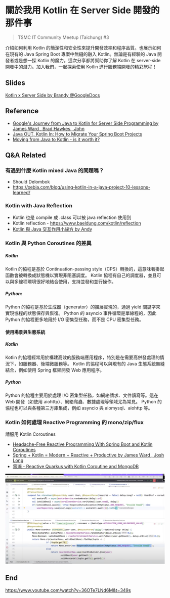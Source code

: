 # 關於我用 Kotlin 在 Server Side 開發的那件事
> TSMC IT Community Meetup (Taichung) #3

介紹如何利用 Kotlin 的簡潔性和安全性來提升開發效率和程序品質。也展示如何在現有的 Java Spring Boot 專案中無縫的融入 Kotlin。無論是有經驗的 Java 開發者或是想一探 Kotlin 的魔力。這次分享都將幫助你了解 Kotlin 在 server-side 開發中的潛力。加入我們，一起探索使用 Kotlin 進行服務端開發的精彩旅程！

## Slides

[Kotlin x Server Side by Brandy @GoogleDocs](https://docs.google.com/presentation/d/1u_aZKYoKDwB6TiIBbbI-NAeBnOYCORUA9UuAKbgXHnw/edit?usp=sharing)

## Reference
- [Google's Journey from Java to Kotlin for Server Side Programming by James Ward , Brad Hawkes , John](https://www.youtube.com/watch?v=o14wGByBRAQ)
- [Java OUT, Kotlin In: How to Migrate Your Spring Boot Projects](https://www.youtube.com/watch?v=qE7ar1XMaYI)
- [Moving from Java to Kotlin - is it worth it?](https://www.youtube.com/watch?v=sOEqUn6-llM)

## Q&A Related 

### 有遇到什麼 Kotlin mixed Java 的問題嗎？
- Should Delombok
- https://xebia.com/blog/using-kotlin-in-a-java-project-10-lessons-learned/

### Kotlin with Java Reflection
- Kotlin 也是 compile 成 .class 可以被 java reflection 使用到
- Kotlin reflection - https://www.baeldung.com/kotlin/reflection
- [Kotlin 與 Java 交互作用小祕方 by Andy](https://www.youtube.com/watch?v=bQjI5zks3z0)  

### Kotlin 與 Python Coroutines 的差異
##### Kotlin
Kotlin 的協程是基於 Continuation-passing style（CPS）轉換的，這意味著掛起函數會被轉換成狀態機以實現非阻塞調度。
Kotlin 協程有自己的調度器，並且可以與多線程環境很好地結合使用，支持並發和並行操作。

##### Python:
Python 的協程是基於生成器（generator）的擴展實現的，通過 yield 關鍵字來實現協程的狀態保存與恢復。
Python 的 asyncio 事件循環是單線程的，因此 Python 的協程更多地用於 I/O 密集型任務，而不是 CPU 密集型任務。

#### 使用場景與生態系統

##### Kotlin
Kotlin 的協程經常用於構建高效的服務端應用程序，特別是在需要高併發處理的情況下，如服務器、後端微服務等。
Kotlin 的協程可以與現有的 Java 生態系統無縫結合，例如使用 Spring 框架開發 Web 應用程序。

##### Python
Python 的協程主要用於處理 I/O 密集型任務，如網絡請求、文件讀寫等。這在 Web 開發（如使用 aiohttp）、網絡爬蟲、數據處理等領域尤為常見。
Python 的協程也可以與各種第三方庫集成，例如 asyncio 與 aiomysql、aiohttp 等。

### Kotlin 如何處理 Reactive Programming 的 mono/zip/flux
請服用 Kotlin Coroutines

- [Headache-Free Reactive Programming With Spring Boot and Kotlin Coroutines](https://www.youtube.com/watch?v=ahTXElHrV0c&pp=ygUJdXJzIHBldGVy)
- [Spring + Kotlin = Modern + Reactive + Productive by James Ward , Josh Long](https://youtube.com/watch?v=2MYSLP2vgps)
- [電瀨 - Reactive Quarkus with Kotlin Coroutine and MongoDB
](https://docs.google.com/presentation/d/1R3n9c2bEQavh45MOnja7zcqLdDNozScgaUl8ewKfP34/edit#slide=id.p)

![img.png](imgs/img.png)

## End
https://www.youtube.com/watch?v=36OTe7LNd6M&t=349s